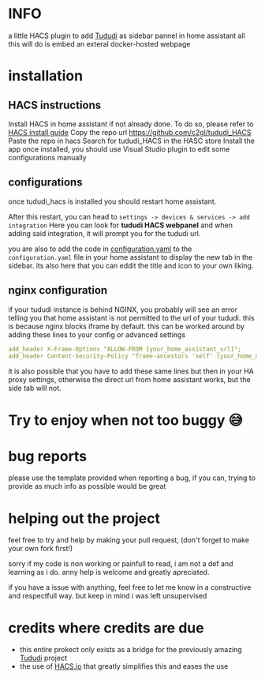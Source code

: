 # INFO
a little HACS plugin to add [Tududi](https://github.com/chrisvel/tududi) as sidebar pannel in home assistant 
all this will do is embed an exteral docker-hosted webpage


# installation 
## HACS instructions
Install HACS in home assistant if not already done.
To do so, please refer to [HACS install guide](https://www.hacs.xyz/docs/use/download/download/#to-download-hacs)
Copy the repo url https://github.com/c2gl/tududi_HACS
Paste the repo in hacs
Search for tududi_HACS in the HASC store
Install the app 
once installed, you should use Visual Studio plugin to edit some configurations manually

## configurations
once tududi_hacs is installed you should restart home assistant.

After this restart, you can head to `settings -> devices & services -> add integration` 
Here you can look for **tududi HACS webpanel** and when adding said integration, it will prompt you for the tududi url.


you are also to add the code in [configuration.yaml](https://github.com/C2gl/tududi_HACS/blob/main/configuration.yaml) to the `configuration.yaml` file in your home assistant to display the new tab in the sidebar. its also here that you can eddit the title and icon to your own liking.

## nginx configuration 
if your tududi instance is behind NGINX, you probably will see an error telling you that home assistant is not permitted to the url of your tududi. 
this is because nginx blocks iframe by default. this can be worked around by adding these lines to your config or advanced settings 

```yaml
add_header X-Frame-Options "ALLOW-FROM [your_home_assistant_url]";
add_header Content-Security-Policy "frame-ancestors 'self' [your_home_assistant_url]";
```
it is also possible that you have to add these same lines but then in your HA proxy settings, otherwise the direct url from home assistant works, but the side tab will not.

# Try to enjoy when not too buggy 😅

# bug reports
please use the template provided when reporting a bug, 
if you can, trying to provide as much info as possible would be great 

# helping out the project
feel free to try and help by making your pull request, (don't forget to make your own fork first!)

sorry if my code is non working or painfull to read, i am not a def and learning as i do. anny help is welcome and greatly apreciated.

if you have a issue with anything, feel free to let me know in a constructive and respectfull way. but keep in mind i was left unsupervised

# credits where credits are due
- this entire prokect only exists as a bridge for the previously amazing [Tududi](https://github.com/chrisvel/tududi) project
- the use of [HACS.io](https://www.hacs.xyz/) that greatly simplifies this and eases the use